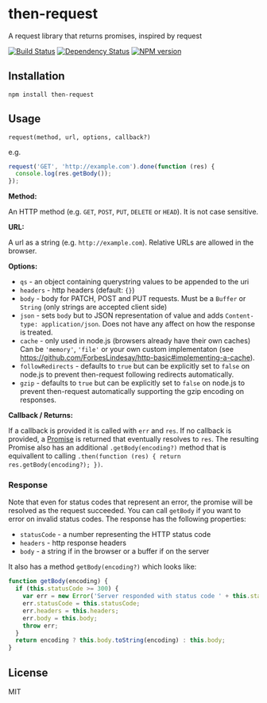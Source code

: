 # then-request

A request library that returns promises, inspired by request

[![Build Status](https://img.shields.io/travis/then/request/master.svg)](https://travis-ci.org/then/request)
[![Dependency Status](https://img.shields.io/gemnasium/then/request.svg)](https://gemnasium.com/then/request)
[![NPM version](https://img.shields.io/npm/v/then-request.svg)](https://www.npmjs.org/package/then-request)

## Installation

    npm install then-request

## Usage

`request(method, url, options, callback?)`

e.g.

```js
request('GET', 'http://example.com').done(function (res) {
  console.log(res.getBody());
});
```

**Method:**

An HTTP method (e.g. `GET`, `POST`, `PUT`, `DELETE` or `HEAD`). It is not case sensitive.

**URL:**

A url as a string (e.g. `http://example.com`). Relative URLs are allowed in the browser.

**Options:**

 - `qs` - an object containing querystring values to be appended to the uri
 - `headers` - http headers (default: `{}`)
 - `body` - body for PATCH, POST and PUT requests.  Must be a `Buffer` or `String` (only strings are accepted client side)
 - `json` - sets `body` but to JSON representation of value and adds `Content-type: application/json`.  Does not have any affect on how the response is treated.
 - `cache` - only used in node.js (browsers already have their own caches) Can be `'memory'`, `'file'` or your own custom implementaton (see https://github.com/ForbesLindesay/http-basic#implementing-a-cache).
 - `followRedirects` - defaults to `true` but can be explicitly set to `false` on node.js to prevent then-request following redirects automatically.
 - `gzip` - defaults to `true` but can be explicitly set to `false` on node.js to prevent then-request automatically supporting the gzip encoding on responses.

**Callback / Returns:**

If a callback is provided it is called with `err` and `res`. If no callback is provided, a [Promise](https://www.promisejs.org/) is returned that eventually resolves to `res`.  The resulting Promise also has an additional `.getBody(encoding?)` method that is equivallent to calling `.then(function (res) { return res.getBody(encoding?); })`.

### Response

Note that even for status codes that represent an error, the promise will be resolved as the request succeeded.  You can call `getBody` if you want to error on invalid status codes.  The response has the following properties:

 - `statusCode` - a number representing the HTTP status code
 - `headers` - http response headers
 - `body` - a string if in the browser or a buffer if on the server

It also has a method `getBody(encoding?)` which looks like:

```js
function getBody(encoding) {
  if (this.statusCode >= 300) {
    var err = new Error('Server responded with status code ' + this.statusCode + ':\n' + this.body.toString(encoding));
    err.statusCode = this.statusCode;
    err.headers = this.headers;
    err.body = this.body;
    throw err;
  }
  return encoding ? this.body.toString(encoding) : this.body;
}
```

## License

  MIT
